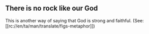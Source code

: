 ## There is no rock like our God ##

This is another way of saying that God is strong and faithful.  (See: [[rc://en/ta/man/translate/figs-metaphor]])